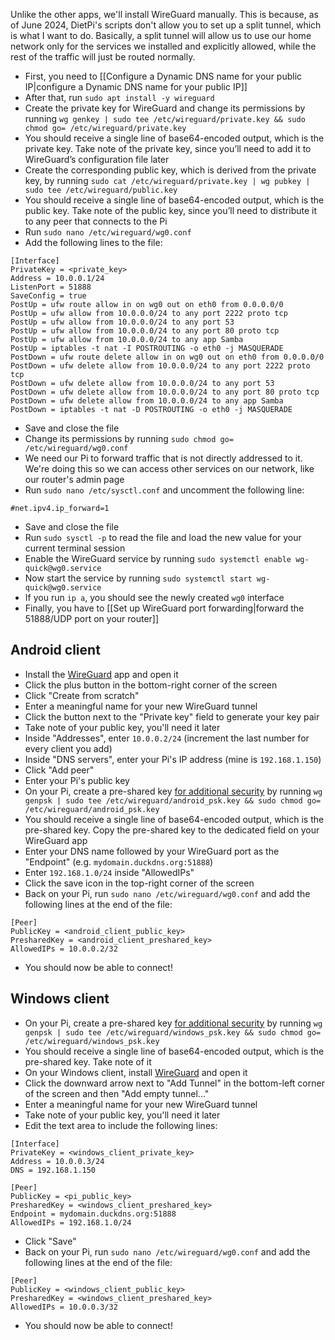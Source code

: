 Unlike the other apps, we'll install WireGuard manually. This is because, as of June 2024, DietPi's scripts don't allow you to set up a split tunnel, which is what I want to do. Basically, a split tunnel will allow us to use our home network only for the services we installed and explicitly allowed, while the rest of the traffic will just be routed normally.

- First, you need to [[Configure a Dynamic DNS name for your public IP|configure a Dynamic DNS name for your public IP]]
- After that, run `sudo apt install -y wireguard`
- Create the private key for WireGuard and change its permissions by running `wg genkey | sudo tee /etc/wireguard/private.key && sudo chmod go= /etc/wireguard/private.key`
- You should receive a single line of base64-encoded output, which is the private key. Take note of the private key, since you’ll need to add it to WireGuard’s configuration file later
- Create the corresponding public key, which is derived from the private key, by running `sudo cat /etc/wireguard/private.key | wg pubkey | sudo tee /etc/wireguard/public.key`
- You should receive a single line of base64-encoded output, which is the public key. Take note of the public key, since you’ll need to distribute it to any peer that connects to the Pi
- Run `sudo nano /etc/wireguard/wg0.conf`
- Add the following lines to the file:
```
[Interface]
PrivateKey = <private_key>
Address = 10.0.0.1/24
ListenPort = 51888
SaveConfig = true
PostUp = ufw route allow in on wg0 out on eth0 from 0.0.0.0/0
PostUp = ufw allow from 10.0.0.0/24 to any port 2222 proto tcp
PostUp = ufw allow from 10.0.0.0/24 to any port 53
PostUp = ufw allow from 10.0.0.0/24 to any port 80 proto tcp
PostUp = ufw allow from 10.0.0.0/24 to any app Samba
PostUp = iptables -t nat -I POSTROUTING -o eth0 -j MASQUERADE
PostDown = ufw route delete allow in on wg0 out on eth0 from 0.0.0.0/0
PostDown = ufw delete allow from 10.0.0.0/24 to any port 2222 proto tcp
PostDown = ufw delete allow from 10.0.0.0/24 to any port 53
PostDown = ufw delete allow from 10.0.0.0/24 to any port 80 proto tcp
PostDown = ufw delete allow from 10.0.0.0/24 to any app Samba
PostDown = iptables -t nat -D POSTROUTING -o eth0 -j MASQUERADE
```
- Save and close the file
- Change its permissions by running `sudo chmod go= /etc/wireguard/wg0.conf`
- We need our Pi to forward traffic that is not directly addressed to it. We're doing this so we can access other services on our network, like our router's admin page
- Run `sudo nano /etc/sysctl.conf` and uncomment the following line:
```
#net.ipv4.ip_forward=1
```
- Save and close the file
- Run `sudo sysctl -p` to read the file and load the new value for your current terminal session
- Enable the WireGuard service by running `sudo systemctl enable wg-quick@wg0.service`
- Now start the service by running `sudo systemctl start wg-quick@wg0.service`
- If you run `ip a`, you should see the newly created `wg0` interface
- Finally, you have to [[Set up WireGuard port forwarding|forward the 51888/UDP port on your router]]

## Android client
- Install the [WireGuard](https://www.wireguard.com) app and open it
- Click the plus button in the bottom-right corner of the screen
- Click "Create from scratch"
- Enter a meaningful name for your new WireGuard tunnel
- Click the button next to the "Private key" field to generate your key pair
- Take note of your public key, you'll need it later
- Inside "Addresses", enter `10.0.0.2/24` (increment the last number for every client you add)
- Inside "DNS servers", enter your Pi's IP address (mine is `192.168.1.150`)
- Click "Add peer"
- Enter your Pi's public key
- On your Pi, create a pre-shared key [for additional security](https://www.wireguard.com/protocol/#key-exchange-and-data-packets) by running `wg genpsk | sudo tee /etc/wireguard/android_psk.key && sudo chmod go= /etc/wireguard/android_psk.key`
- You should receive a single line of base64-encoded output, which is the pre-shared key. Copy the pre-shared key to the dedicated field on your WireGuard app
- Enter your DNS name followed by your WireGuard port as the "Endpoint" (e.g. `mydomain.duckdns.org:51888`)
- Enter `192.168.1.0/24` inside "AllowedIPs"
- Click the save icon in the top-right corner of the screen
- Back on your Pi, run `sudo nano /etc/wireguard/wg0.conf` and add the following lines at the end of the file:
```
[Peer]
PublicKey = <android_client_public_key>
PresharedKey = <android_client_preshared_key>
AllowedIPs = 10.0.0.2/32
```
- You should now be able to connect!

## Windows client
- On your Pi, create a pre-shared key [for additional security](https://www.wireguard.com/protocol/#key-exchange-and-data-packets) by running `wg genpsk | sudo tee /etc/wireguard/windows_psk.key && sudo chmod go= /etc/wireguard/windows_psk.key`
- You should receive a single line of base64-encoded output, which is the pre-shared key. Take note of it
- On your Windows client, install [WireGuard](https://www.wireguard.com/) and open it
- Click the downward arrow next to "Add Tunnel" in the bottom-left corner of the screen and then "Add empty tunnel..."
- Enter a meaningful name for your new WireGuard tunnel
- Take note of your public key, you'll need it later
- Edit the text area to include the following lines:
```
[Interface]
PrivateKey = <windows_client_private_key>
Address = 10.0.0.3/24
DNS = 192.168.1.150

[Peer]
PublicKey = <pi_public_key>
PresharedKey = <windows_client_preshared_key>
Endpoint = mydomain.duckdns.org:51888
AllowedIPs = 192.168.1.0/24
```
- Click "Save"
- Back on your Pi, run `sudo nano /etc/wireguard/wg0.conf` and add the following lines at the end of the file:
```
[Peer]
PublicKey = <windows_client_public_key>
PresharedKey = <windows_client_preshared_key>
AllowedIPs = 10.0.0.3/32
```
- You should now be able to connect!